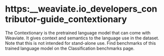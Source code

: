 # https:\_\_weaviate.io_developers_contributor-guide_contextionary

The Contextionary is the pretrained language model that can come with Weaviate. It gives context and semantics to the language use in the dataset. Note that this is not intended for stand-alone use. Find benchmarks of this trained language model on the Classification benchmarks page.
